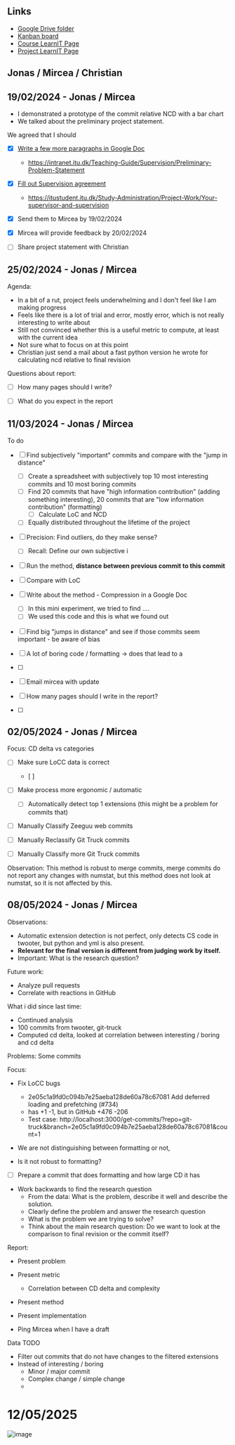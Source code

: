 ## Links

- [Google Drive folder](https://drive.google.com/drive/u/0/folders/14_hkvGLv1B6kgYD88CwfXwF-TJuoUK3Q)
- [Kanban board](https://github.com/users/nimrossum/projects/6/views/1)
- [Course LearnIT Page](https://learnit.itu.dk/course/view.php?id=3024480)
- [Project LearnIT Page](https://learnit.itu.dk/course/view.php?id=3025580)

## Jonas / Mircea / Christian



## 19/02/2024 - Jonas / Mircea

- I demonstrated a prototype of the commit relative NCD with a bar chart
- We talked about the preliminary project statement.

We agreed that I should
- [x] [Write a few more paragraphs in Google Doc](https://docs.google.com/document/d/1GWE0E9LZUC1zFc5d_3je2C2UeV9eOUVD_ALruHIAtNs/edit?tab=t.0)
  - https://intranet.itu.dk/Teaching-Guide/Supervision/Preliminary-Problem-Statement
- [x] [Fill out Supervision agreement](https://docs.google.com/document/d/1GWE0E9LZUC1zFc5d_3je2C2UeV9eOUVD_ALruHIAtNs/edit?tab=t.0#heading=h.m4fojbefwub1)
  - https://itustudent.itu.dk/Study-Administration/Project-Work/Your-supervisor-and-supervision
- [x] Send them to Mircea by 19/02/2024
- [x] Mircea will provide feedback by 20/02/2024
- [ ] Share project statement with Christian


## 25/02/2024 - Jonas / Mircea

Agenda:

- In a bit of a rut, project feels underwhelming and I don't feel like I am making progress
- Feels like there is a lot of trial and error, mostly error, which is not really interesting to write about
- Still not convinced whether this is a useful metric to compute, at least with the current idea
- Not sure what to focus on at this point
- Christian just send a mail about a fast python version he wrote for calculating ncd relative to final revision

Questions about report:

- [ ] How many pages should I write?
- [ ] What do you expect in the report


## 11/03/2024 - Jonas / Mircea

To do
- [ ] Find subjectively "important" commits and compare with the "jump in distance"
  - [ ] Create a spreadsheet with subjectively top 10 most interesting commits and 10 most boring commits
  - [ ] Find 20 commits that have "high information contribution" (adding something interesting), 20 commits that are "low information contribution" (formatting)
    - [ ] Calculate LoC and NCD
  - [ ] Equally distributed throughout the lifetime of the project

- [ ] Precision: Find outliers, do they make sense?
  - [ ] Recall: Define our own subjective i
- [ ] Run the method, **distance between previous commit to this commit**
- [ ] Compare with LoC

- [ ] Write about the method - Compression in a Google Doc
  - [ ] In this mini experiment, we tried to find ....
  - [ ] We used this code and this is what we found out
- [ ] Find big "jumps in distance" and see if those commits seem important - be aware of bias
- [ ] A lot of boring code / formatting -> does that lead to a
- [ ]

- [ ] Email mircea with update
- [ ] How many pages should I write in the report?
- [ ]

## 02/05/2024 - Jonas / Mircea

Focus: CD delta vs categories

- [ ] Make sure LoCC data is correct
  - [ ]
- [ ] Make process more ergonomic / automatic
  - [ ] Automatically detect top 1 extensions (this might be a problem for commits that)

- [ ] Manually Classify Zeeguu web commits
- [ ] Manually Reclassify Git Truck commits
- [ ] Manually Classify more Git Truck commits


Observation: This method is robust to merge commits, merge commits do not report any changes with numstat, but this method does not look at numstat, so it is not affected by this.


## 08/05/2024 - Jonas / Mircea

Observations:
- Automatic extension detection is not perfect, only detects CS code in twooter, but python and yml is also present.
- **Relevant for the final version is different from judging work by itself.**
- Important: What is the research question?

Future work:

- Analyze pull requests
- Correlate with reactions in GitHub





What i did since last time:

- Continued analysis
- 100 commits from twooter, git-truck
- Computed cd delta, looked at correlation between interesting / boring and cd delta


Problems: Some commits

Focus:
- Fix LoCC bugs
  - 2e05c1a9fd0c094b7e25aeba128de60a78c67081 Add deferred loading and prefetching (#734)
  - has +1 -1, but in GitHub +476 -206
  - Test case: http://localhost:3000/get-commits/?repo=git-truck&branch=2e05c1a9fd0c094b7e25aeba128de60a78c67081&count=1




- We are not distinguishing between formatting or not,

- Is it not robust to formatting?
- [ ] Prepare a commit that does formatting and how large CD it has

- Work backwards to find the research question
  - From the data: What is the problem, describe it well and describe the solution.
  - Clearly define the problem and answer the research question
  - What is the problem we are trying to solve?
  - Think about the main research question: Do we want to look at the comparison to final revision or the commit itself?


Report:
- Present problem
- Present metric
  - Correlation between CD delta and complexity
- Present method
- Present implementation


- Ping Mircea when I have a draft


Data TODO
- Filter out commits that do not have changes to the filtered extensions
- Instead of interesting / boring
  - Minor / major commit
  - Complex change / simple change
  - 

# 12/05/2025

![image](https://github.com/user-attachments/assets/de66d189-cf9e-43a3-9d79-7b7f6c1b2903)


